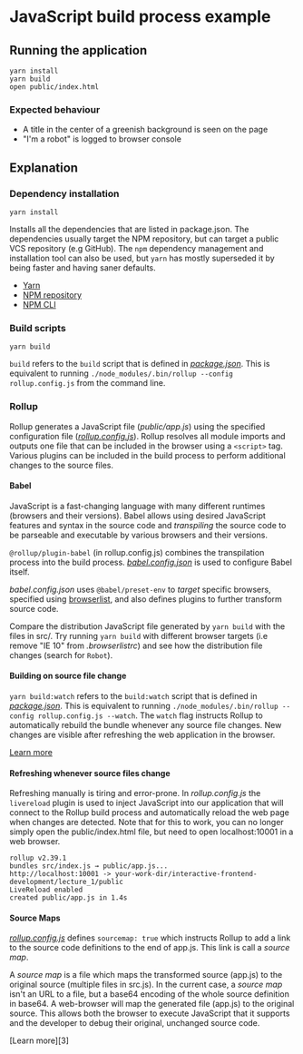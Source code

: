 # JavaScript build process example

## Running the application

```
yarn install
yarn build
open public/index.html
```

### Expected behaviour

- A title in the center of a greenish background is seen on the page
- "I'm a robot" is logged to browser console

## Explanation

### Dependency installation

```
yarn install
```

Installs all the dependencies that are listed in package.json. The
dependencies usually target the NPM repository, but can target a public VCS
repository (e.g GitHub). The `npm` dependency management and installation
tool can also be used, but `yarn` has mostly superseded it by being faster and
having saner defaults.

- [Yarn][-3]
- [NPM repository][-2]
- [NPM CLI][-1]

### Build scripts

```
yarn build
```

`build` refers to the `build` script that is defined in
[_package.json_](https://github.com/urmastalimaa/interactive-frontend-development/tree/master/lecture_1/package.json#L29).
This is equivalent to running `./node_modules/.bin/rollup --config rollup.config.js` from the command line.

### Rollup

Rollup generates a JavaScript file (_public/app.js_) using the specified
configuration file
([_rollup.config.js_](https://github.com/urmastalimaa/interactive-frontend-development/tree/master/lecture_1/rollup.config.js)).
Rollup resolves all module imports and outputs one file that can be included
in the browser using a `<script>` tag. Various plugins can be included in the
build process to perform additional changes to the source files.

#### Babel

JavaScript is a fast-changing language with many different runtimes (browsers
and their versions). Babel allows using desired JavaScript features and syntax
in the source code and _transpiling_ the source code to be parseable and
executable by various browsers and their versions.

`@rollup/plugin-babel` (in rollup.config.js) combines the transpilation process
into the build process.
[_babel.config.json_](https://github.com/urmastalimaa/interactive-frontend-development/tree/master/lecture_1/babel.config.json)
is used to configure Babel itself.

_babel.config.json_ uses `@babel/preset-env` to _target_ specific browsers,
specified using [browserlist][0], and also defines plugins to further transform
source code.

Compare the distribution JavaScript file generated by `yarn build` with the
files in src/. Try running `yarn build` with different browser targets (i.e
remove "IE 10" from _.browserlistrc_) and see how the distribution file changes (search for `Robot`).

#### Building on source file change

`yarn build:watch` refers to the `build:watch` script that is defined in
[_package.json_](https://github.com/urmastalimaa/interactive-frontend-development/tree/master/lecture_1/package.json#L30).
This is equivalent to running `./node_modules/.bin/rollup --config rollup.config.js --watch`. The `watch` flag instructs Rollup to automatically
rebuild the bundle whenever any source file changes. New changes are visible
after refreshing the web application in the browser.

[Learn more][1]

#### Refreshing whenever source files change

Refreshing manually is tiring and error-prone. In _rollup.config.js_ the
`livereload` plugin is used to inject JavaScript into our application that will
connect to the Rollup build process and automatically reload the web page when
changes are detected. Note that for this to work, you can no longer simply open
the public/index.html file, but need to open localhost:10001 in a web browser.

```
rollup v2.39.1
bundles src/index.js → public/app.js...
http://localhost:10001 -> your-work-dir/interactive-frontend-development/lecture_1/public
LiveReload enabled
created public/app.js in 1.4s
```

#### Source Maps

[_rollup.config.js_](https://github.com/urmastalimaa/interactive-frontend-development/tree/master/lecture_1/rollup.config.js#L16)
defines `sourcemap: true` which instructs Rollup to add a link to
the source code definitions to the end of app.js. This link is call a _source
map_.

A _source map_ is a file which maps the transformed source (app.js) to the
original source (multiple files in src.js). In the current case, a _source map_
isn't an URL to a file, but a base64 encoding of the whole source definition in
base64. A web-browser will map the generated file (app.js) to the original
source. This allows both the browser to execute JavaScript that it supports and
the developer to debug their original, unchanged source code.

[Learn more][3]

[-3]: https://yarnpkg.com/en/
[-2]: https://www.npmjs.com/
[-1]: https://docs.npmjs.com/getting-started/what-is-npm
[0]: https://github.com/ai/browserslist
[1]: https://rollupjs.org/guide/en/#rollupwatch
[2]: https://developer.mozilla.org/en-US/docs/Tools/Debugger/How_to/Use_a_source_map
